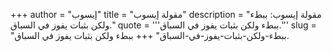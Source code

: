 +++
author = "إيسوب"
title = "مقولة إيسوب"
description = "مقولة إيسوب: ببطء ولكن بثبات يفوز في السباق."
quote = '''ببطء ولكن بثبات يفوز في السباق.'''
slug = "ببطء-ولكن-بثبات-يفوز-في-السباق"
+++
ببطء ولكن بثبات يفوز في السباق.
